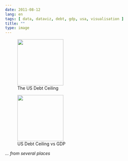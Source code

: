 ```yaml
---
date: 2011-08-12
lang: en
tags: [ data, dataviz, debt, gdp, usa, visualisation ]
title: ""
type: image
---
```


<figure>
<a
href="https://hugo.ferreira.cc/from-several-places/the-us-debt-ceiling/"
rel="attachment"><img
src="https://hugo.ferreira.cc/wp-content/uploads/2011/08/tumblr_lpsi69ISO71qz82meo1_1280-150x150.png"
aria-describedby="gallery-5-1013" width="150" height="150" /></a><figcaption>The US Debt Ceiling</figcaption>
</figure>

<figure>
<a
href="https://hugo.ferreira.cc/from-several-places/us-debt-ceiling-vs-gdp/"
rel="attachment"><img
src="https://hugo.ferreira.cc/wp-content/uploads/2011/08/tumblr_lpsi69ISO71qz82meo2_1280-150x150.jpg"
aria-describedby="gallery-5-1014" width="150" height="150" /></a><figcaption>US Debt Ceiling vs GDP</figcaption>
</figure>

*... from several places*

